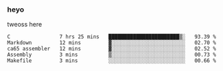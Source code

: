 ### heyo
tweoss here

<!--START_SECTION:waka-->

```text
C                7 hrs 25 mins   ███████████████████████▒░   93.39 %
Markdown         12 mins         ▓░░░░░░░░░░░░░░░░░░░░░░░░   02.70 %
ca65 assembler   12 mins         ▓░░░░░░░░░░░░░░░░░░░░░░░░   02.52 %
Assembly         3 mins          ▒░░░░░░░░░░░░░░░░░░░░░░░░   00.73 %
Makefile         3 mins          ░░░░░░░░░░░░░░░░░░░░░░░░░   00.66 %
```

<!--END_SECTION:waka-->

<!--
**Tweoss/tweoss** is a ✨ _special_ ✨ repository because its `README.md` (this file) appears on your GitHub profile.

Here are some ideas to get you started:

- 🔭 I’m currently working on ...
- 🌱 I’m currently learning ...
- 👯 I’m looking to collaborate on ...
- 🤔 I’m looking for help with ...
- 💬 Ask me about ...
- 📫 How to reach me: ...
- 😄 Pronouns: ...
- ⚡ Fun fact: ...
-->
